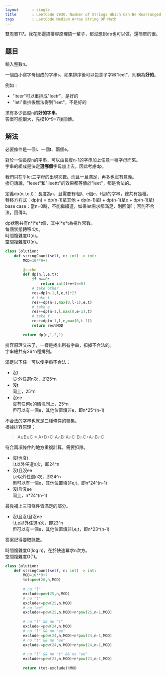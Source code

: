 ```yaml
---
layout      : single
title       : LeetCode 2930. Number of Strings Which Can Be Rearranged to Contain Substring
tags        : LeetCode Medium Array String DP Math
---
```

雙周賽117。我在那邊搞排容原理搞一輩子，都沒想到dp也可以做，還簡單的很。  

## 題目

輸入整數n。  

一個由小寫字母組成的字串s，如果排序後可以包含子字串"leet"，則稱為**好的**。  

例如：  

- "lteer"可以重排成"leetr"，是好的  
- "letl"重排後無法得到"leet"，不是好的  

求有多少長度n的**好的字串**。  
答案可能很大，先模10^9+7後回傳。  

## 解法

必要條件是一個l、一個t、兩個e。  

對於一個長度n的字串，可以由長度n-1的字串加上任意一種字母而來。  
字串的組成是決定**選哪個**字母加上去，因此考慮dp。  

我們只在乎let三字母的出現次數。而且一旦滿足，再多也沒有意義。  
換句話說，"leeet"和"lleettt"的效果都等價於"leet"，都是合法的。  

定義dp(n,l,e,t)：長度為n，且需要有l個l、e個e、t個t的字串，總共有幾種。  
轉移方程式：dp(n) = dp(n-1)拿其他 + dp(n-1)拿l + dp(n-1)拿e + dp(n-1)拿t  
base case：當n=0時，不能繼續選，如果let需求都滿足，則回傳1；否則不合法，回傳0。  

dp狀態共有n\*l\*e\*t個，其中l\*e\*t為視作常數。  
每個狀態轉移4次。  
時間複雜度O(n)。  
空間複雜度O(n)。  

```python
class Solution:
    def stringCount(self, n: int) -> int:
        MOD=10**9+7
            
        @cache
        def dp(n,l,e,t):
            if n==0:
                return int(l+e+t==0)
            # take other
            res=dp(n-1,l,e,t)*23
            # take l
            res+=dp(n-1,max(0,l-1),e,t)
            # take e
            res+=dp(n-1,l,max(0,e-1),t)
            # take t
            res+=dp(n-1,l,e,max(0,t-1))
            return res%MOD
        
        return dp(n,1,2,1)
```

排容原理又來了，一樣是找出所有字串，扣掉不合法的。  
字串總共有26^n種排列。  

滿足以下任一可以使字串不合法：  

- 沒l  
  l之外任選n次，即25^n  
- 沒t  
  同上，25^n  
- 沒ee  
  沒有任何e的情況同上，25^n  
  但可以有一個e，其他位置填非e，即n\*25^(n-1)  

不合法的字串也就是三種條件的聯集。  
根據排容原理：  
> A∪B∪C = A+B+C-A∩B-A∩C-B∩C+A∩B∩C  

符合兩項條件的地方重複計算，需要扣除。  

- 沒l也沒t  
  l,t以外任選n次，即24^n  
- 沒t且沒ee  
  t,e以外任選n次，即24^n  
  但可以有一個e，其他位置填非e,t，即n\*24^(n-1)  
- 沒l且沒ee  
  同上，n\*24^(n-1)  

最後補上三項條件皆滿足的部分。  

- 沒l且沒t且沒ee  
  l,t,e以外任選n次，即23^n  
  但可以有一個e，其他位置填非l,e,t，即n\*23^(n-1)  

答案記得要取餘數。  

時間複雜度O(log n)，在於快速冪求n次方。  
空間複雜度O(1)。  

```python
class Solution:
    def stringCount(self, n: int) -> int:
        MOD=10**9+7
        tot=pow(26,n,MOD)
        
        # no "l"
        exclude=pow(25,n,MOD)
        # no "t"
        exclude+=pow(25,n,MOD)
        # no "ee"
        exclude+=pow(25,n,MOD)+n*pow(25,n-1,MOD)        
        
        # no "l" && no "t"
        exclude-=pow(24,n,MOD)
        # no "l" && no "ee"
        exclude-=pow(24,n,MOD)+n*pow(24,n-1,MOD)
        # no "t" && no "ee"
        exclude-=pow(24,n,MOD)+n*pow(24,n-1,MOD)
        
        # no "l" && no "t" && no "ee"     
        exclude+=pow(23,n,MOD)+n*pow(23,n-1,MOD)
        
        return (tot-exclude)%MOD
```
